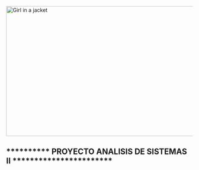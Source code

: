 <!DOCTYPE html>
<html>
<body>

<img src="https://www.queestudiar.org/wp-content/uploads/2017/10/software-750x350.jpg" alt="Girl in a jacket" width="750" height="350">
<h2>**********         PROYECTO ANALISIS DE SISTEMAS II ***********************</h2>
                                        





</body>
</html>
